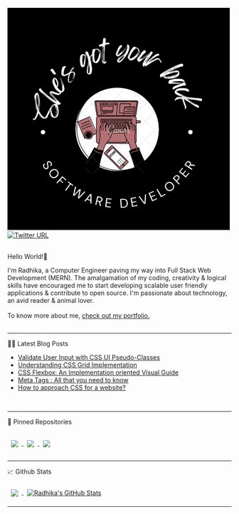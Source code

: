 [![Radhika's GitHub Banner](./assets/GitHub_banner_new.png)](https://github.com/RadhikaRJ)
<br>
[![Twitter URL](https://img.shields.io/twitter/url?label=Twiiter&style=social&url=https%3A%2F%2Ftwitter.com%2FRadhika8102)](https://twitter.com/Radhika8102)

<br>
Hello World!👋<br>
<p>I'm Radhika, a Computer Engineer paving my way into Full Stack Web Development (MERN). The amalgamation of my coding, creativity & logical skills have encouraged me to start developing scalable user friendly applications & contribute to open source. I'm passionate about technology, an avid reader & animal lover.
<br><br>
To know more about me, <a href="https://radhika-portfolio.netlify.app/">check out my portfolio.</a> 
<br>
<br>
<hr>

📝📩 Latest Blog Posts

<!-- BLOG-POST-LIST:START -->
- [Validate User Input with CSS UI Pseudo-Classes](https://radhika-joshi.hashnode.dev/validate-user-input-with-css-ui-pseudo-classes)
- [Understanding CSS Grid Implementation](https://radhika-joshi.hashnode.dev/understanding-css-grid-implementation)
- [CSS Flexbox: An Implementation oriented Visual Guide](https://radhika-joshi.hashnode.dev/css-flexbox-an-implementation-oriented-visual-guide)
- [Meta Tags : All that you need to know](https://dev.to/radhikarj/meta-tags-all-that-you-need-to-know-5800)
- [How to approach CSS for a website?](https://radhika-joshi.hashnode.dev/how-to-approach-css-for-a-website)
<!-- BLOG-POST-LIST:END -->

<br>
<hr>
📌 Pinned Repositories <br><br>

<a href="https://github.com/RadhikaRJ/Timer_application">
  <img align="center" style="margin:1rem 0.5rem" src="https://github-readme-stats.vercel.app/api/pin/?username=RadhikaRJ&repo=Timer_application&title_color=ffffff&text_color=c9cacc&icon_color=4AB197&bg_color=1A2B34" />
</a>



<a href="https://github.com/RadhikaRJ/devchallengesio_404_not_found">
  <img align="center" style="margin:0.5rem" src="https://github-readme-stats.vercel.app/api/pin/?username=RadhikaRJ&repo=devchallengesio_404_not_found&title_color=ffffff&text_color=c9cacc&icon_color=4AB197&bg_color=1A2B34" />
</a>



<a href="https://github.com/RadhikaRJ/Neogcamp_emojiReactJS_App">
  <img align="center" style="margin:0.5rem" src="https://github-readme-stats.vercel.app/api/pin/?username=RadhikaRJ&repo=Neogcamp_emojiReactJS_App&title_color=ffffff&text_color=c9cacc&icon_color=4AB197&bg_color=1A2B34" />
</a>

<hr>
📈 Github Stats
<br><br>
<a href="https://github.com/RadhikaRJ">
  <img align="center" style="margin:0.5rem" src="https://github-readme-stats.vercel.app/api/top-langs/?username=RadhikaRJ&title_color=ffffff&text_color=c9cacc&icon_color=4AB197&bg_color=1A2B34" />
</a>

<a href="https://github.com/RadhikaRJ">
  <img align="center" style="margin:0.5rem" src="https://github-readme-stats.vercel.app/api?username=RadhikaRJ&show_icons=true&line_height=27&count_private=true&title_color=ffffff&text_color=c9cacc&icon_color=4AB097&bg_color=1A2B34" alt="Radhika's GitHub Stats" />
</a>

<hr>

